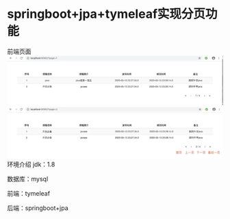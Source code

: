 # springboot+jpa+tymeleaf实现分页功能
前端页面
![img.png](img.png)
![img_1.png](img_1.png)
环境介绍
jdk：1.8

数据库：mysql

前端：tymeleaf

后端：springboot+jpa
